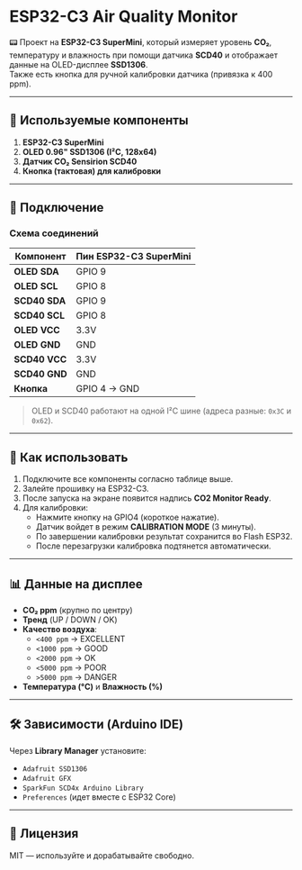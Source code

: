 # ESP32-C3 Air Quality Monitor

📟 Проект на **ESP32-C3 SuperMini**, который измеряет уровень **CO₂**, температуру и влажность при помощи датчика **SCD40** и отображает данные на OLED-дисплее **SSD1306**.  
Также есть кнопка для ручной калибровки датчика (привязка к 400 ppm).

---

## 🔧 Используемые компоненты

1. **ESP32-C3 SuperMini**  
2. **OLED 0.96" SSD1306 (I²C, 128x64)**  
3. **Датчик CO₂ Sensirion SCD40**  
4. **Кнопка (тактовая) для калибровки**

---

## 📐 Подключение

### Схема соединений

| Компонент          | Пин ESP32-C3 SuperMini |
|--------------------|-------------------------|
| **OLED SDA**       | GPIO 9                  |
| **OLED SCL**       | GPIO 8                  |
| **SCD40 SDA**      | GPIO 9                  |
| **SCD40 SCL**      | GPIO 8                  |
| **OLED VCC**       | 3.3V                    |
| **OLED GND**       | GND                     |
| **SCD40 VCC**      | 3.3V                    |
| **SCD40 GND**      | GND                     |
| **Кнопка**         | GPIO 4 → GND            |

> OLED и SCD40 работают на одной I²C шине (адреса разные: `0x3C` и `0x62`).

---

## 🚀 Как использовать

1. Подключите все компоненты согласно таблице выше.  
2. Залейте прошивку на ESP32-C3.  
3. После запуска на экране появится надпись **CO2 Monitor Ready**.  
4. Для калибровки:
   - Нажмите кнопку на GPIO4 (короткое нажатие).  
   - Датчик войдет в режим **CALIBRATION MODE** (3 минуты).  
   - По завершении калибровки результат сохранится во Flash ESP32.  
   - После перезагрузки калибровка подтянется автоматически.  

---

## 📊 Данные на дисплее

- **CO₂ ppm** (крупно по центру)  
- **Тренд** (UP / DOWN / OK)  
- **Качество воздуха**:  
  - `<400 ppm` → EXCELLENT  
  - `<1000 ppm` → GOOD  
  - `<2000 ppm` → OK  
  - `<5000 ppm` → POOR  
  - `>5000 ppm` → DANGER  
- **Температура (°C)** и **Влажность (%)**  

---

## 🛠 Зависимости (Arduino IDE)

Через **Library Manager** установите:
- `Adafruit SSD1306`
- `Adafruit GFX`
- `SparkFun SCD4x Arduino Library`
- `Preferences` (идет вместе с ESP32 Core)

---

## 📄 Лицензия

MIT — используйте и дорабатывайте свободно.
